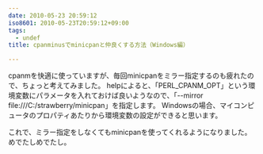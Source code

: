 ```yaml
---
date: 2010-05-23 20:59:12
iso8601: 2010-05-23T20:59:12+09:00
tags:
  - undef
title: cpanminusでminicpanと仲良くする方法（Windows編）

---
```


cpanmを快適に使っていますが、毎回minicpanをミラー指定するのも疲れたので、ちょっと考えてみました。
helpによると、「PERL_CPANM_OPT」という環境変数にパラメータを入れておけば良いようなので、「--mirror file:///C:/strawberry/minicpan」を指定します。
Windowsの場合、マイコンピュータのプロパティあたりから環境変数の設定ができると思います。

これで、ミラー指定をしなくてもminicpanを使ってくれるようになりました。
めでたしめでたし。
    	